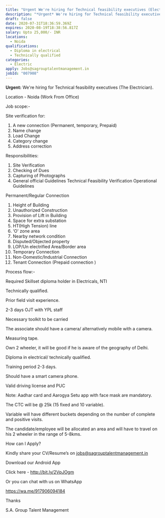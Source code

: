 ```yaml
---
title: "Urgent We're hiring for Technical feasibility executives (Electrician)"
description: "*Urgent* We're hiring for Technical feasibility executives (Electrician)."
draft: false
date: 2020-07-31T18:36:59.369Z
expires: 2020-08-19T18:38:56.817Z
salary: Upto 25,000/- INR
locations:
  - Noida
qualifications:
  - Diploma in electrical
  - Technically qualified
categories:
  - Electric
apply: Jobs@sagrouptalentmanagement.in
jobId: "007908"
---
```

<!--StartFragment-->

**Urgent:** We're hiring for Technical feasibility executives (The Electrician).

Location - Noida (Work From Office)

Job scope:-

Site verification for:

1. A new connection (Permanent, temporary, Prepaid)
1. Name change
1. Load Change
1. Category change
1. Address correction


Responsibilities:

1. Site Verification
1. Checking of Dues
1. Capturing of Photographs
1. General official Guidelines Technical Feasibility Verification Operational Guidelines

Permanent/Regular Connection

1. Height of Building
1. Unauthorized Construction
1. Provision of Lift in Building
1. Space for extra substation
1. HT(High Tension) line
1. ‘O' zone area
1. Nearby network condition
1. Disputed/Objected property
1. LOP/Un electrified Area/Border area
1. Temporary Connection
1. Non-Domestic/Industrial Connection
1. Tenant Connection (Prepaid connection )

Process flow:-

Required Skillset diploma holder in Electricals, NTI

Technically qualified.

Prior field visit experience.

2-3 days OJT with YPL staff

Necessary toolkit to be carried

The associate should have a camera/ alternatively mobile with a camera.

Measuring tape.

Own 2 wheeler, it will be good if he is aware of the geography of Delhi.

Diploma in electrical/ technically qualified.

Training period 2-3 days.

Should have a smart camera phone.

Valid driving license and PUC

Note: Aadhar card and Aarogya Setu app with face mask are mandatory.

The CTC will be @ 25k (15 fixed and 10 variable).

Variable will have different buckets depending on the number of complete and positive visits.

The candidate/employee will be allocated an area and will have to travel on his 2 wheeler in the range of 5-8kms.

How can I Apply?

Kindly share your CV/Resume’s on jobs@sagrouptalentmanagement.in

Download our Android App

Click here - http://bit.ly/2VpJOgm

Or you can chat with us on WhatsApp

https://wa.me/917906094184

Thanks

S.A. Group Talent Management



<!--EndFragment-->